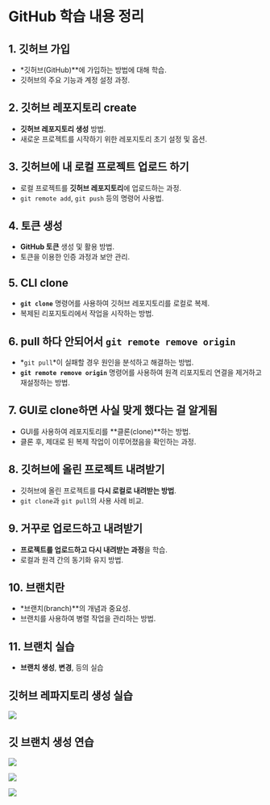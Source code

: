 

# GitHub 학습 내용 정리

## 1. 깃허브 가입

- *깃허브(GitHub)**에 가입하는 방법에 대해 학습.
- 깃허브의 주요 기능과 계정 설정 과정.

## 2. 깃허브 레포지토리 create

- **깃허브 레포지토리 생성** 방법.
- 새로운 프로젝트를 시작하기 위한 레포지토리 초기 설정 및 옵션.

## 3. 깃허브에 내 로컬 프로젝트 업로드 하기

- 로컬 프로젝트를 **깃허브 레포지토리**에 업로드하는 과정.
- `git remote add`, `git push` 등의 명령어 사용법.

## 4. 토큰 생성

- **GitHub 토큰** 생성 및 활용 방법.
- 토큰을 이용한 인증 과정과 보안 관리.

## 5. CLI clone

- **`git clone`** 명령어를 사용하여 깃허브 레포지토리를 로컬로 복제.
- 복제된 리포지토리에서 작업을 시작하는 방법.

## 6. pull 하다 안되어서 `git remote remove origin`

- *`git pull`*이 실패할 경우 원인을 분석하고 해결하는 방법.
- **`git remote remove origin`** 명령어를 사용하여 원격 리포지토리 연결을 제거하고 재설정하는 방법.

## 7. GUI로 clone하면 사실 맞게 했다는 걸 알게됨

- GUI를 사용하여 레포지토리를 **클론(clone)**하는 방법.
- 클론 후, 제대로 된 복제 작업이 이루어졌음을 확인하는 과정.

## 8. 깃허브에 올린 프로젝트 내려받기

- 깃허브에 올린 프로젝트를 **다시 로컬로 내려받는 방법**.
- `git clone`과 `git pull`의 사용 사례 비교.

## 9. 거꾸로 업로드하고 내려받기

- **프로젝트를 업로드하고 다시 내려받는 과정**을 학습.
- 로컬과 원격 간의 동기화 유지 방법.

## 10. 브랜치란

- *브랜치(branch)**의 개념과 중요성.
- 브랜치를 사용하여 병렬 작업을 관리하는 방법.

## 11. 브랜치 실습

- **브랜치 생성**, **변경**, 등의 실습

## 깃허브 레파지토리 생성 실습

![](https://velog.velcdn.com/images/ssomae/post/e9a85d0c-50d9-4358-86e0-72691968583e/image.png)



## 깃 브랜치 생성 연습

![](https://velog.velcdn.com/images/ssomae/post/2a1b3dc2-67ce-4a56-af33-def1b3ddea9b/image.png)


![](https://velog.velcdn.com/images/ssomae/post/b2a4b18d-d7c1-4f41-953e-d3bcac339950/image.png)



![](https://velog.velcdn.com/images/ssomae/post/c4b5ca68-0de9-4632-aeee-7d380b2ac1e0/image.png)


